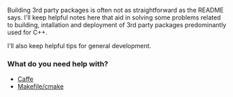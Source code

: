 Building 3rd party packages is often not as straightforward as the README says. I'll keep helpful notes here that aid in solving some problems related to building, intallation and deployment of 3rd party packages predominantly used for C++.

I'll also keep helpful tips for general development.

### What do you need help with?
- [Caffe](caffe_install.md)
- [Makefile/cmake](cmake_makefile_tips.md)
